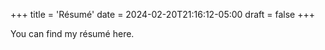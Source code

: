+++
title = 'Résumé'
date = 2024-02-20T21:16:12-05:00
draft = false
+++

You can find my résumé here.